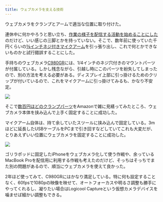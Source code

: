 ```yaml
---
title: ウェブカメラを支える技術
---
```

ウェブカメラをクランプとアームで適当な位置に取り付けた。

連休中に何かやろうと思い立ち、[作業の様子を配信する活動を始めることにした](https://www.youtube.com/channel/UC5s-KpSDGzxWPWNv94PnJHw)のだけど、いい感じの三脚とかを持っていない。そこで、数年前に使っていた千円くらいの[⅝インチネジ付きマイクアーム](https://www.amazon.co.jp/dp/B074T9CT1R)を引っ張り出し、これで何とかできないものかと試行錯誤することにした。

手持ちのウェブカメラ[C980GR](https://www.amazon.co.jp/dp/B086R71LGW)には、1/4インチのネジ穴付きのマウントパーツが付属している。しかし残念ながら、引越し時にこのパーツを紛失してしまったので、別の方法を考える必要がある。ディスプレイ上部に引っ掛けるためのクリップが付いているので、これをマイクアームに引っ掛けてみるも、かなり不安定。

![](https://lh3.googleusercontent.com/docs/ADP-6oHSNDUGojOIXlr6DvQcgnae27jg08RWYfBTxMjPqYVg2jTBeehNM9qBx3c7hgdcFnL6CNI_VzcWhi6C8rnGIkIQrhCWAeBduFxEsKwd0kxOZRb7DYLV4D92-3pCv5WLGDawR3XNZ89jPHxl7RSxqSnoW-owbLqB04fGzaVU6Jlu77E2SuF3owCPHhmA2hbMzkgfAw-z9A5YcW_KKBqNw-y8zaXJNRfbGL6pOmotbVuRZcAJrFuT9AAiDn8-isSEXvduB78dwzvRrhZli_k9HPa8MmjSdciByhH8blja18GKrqivJAo7qv50fmH6dIzAQFV7m7mzOCkA0zl27HjiEBXElnAPp1UuRERDi7wYifckp17uLZNtCjeJohvwM5pZqBHYfs7Eb1DTkEgPg4KuKvesGbBE4rSITMOCGgg3cQOom6wT8ys27_uU2xUVOy2cdFigZhcgIF91qNVnM1p2mw6WYHfdZIjq4j-BM-vBl_Lz7yebiTMC4pIOQNTKzKUN9IxcyGD-fkBoRiPhzzpp4YEkwsIM2kEX2vBdWGfFYFciSxkjslRjJb9FBHTT3orfvv5oF_aBFlbSho2lVysCWuREE2LcPW0GVNWdDyaLjXk9eGEqTITZA8_wXNf0mcxfubKluqEMHRv9tqBoX9wr26NwF9C6AY40_IP_zn9hXpYn6Tw20u9Az85Cx--QLRcNMoI14YRy1TYTR5_LooKv3W5MUcmPon-p1dvoWn7WLkQcpdZLL-t5FZ1hWMOr3Sy6tI-X7E6K1_mgb4yvUF2mMp8B4HncpQnWMw1v2V7el4gChqNq63ose1QMBhgsOdYOqxDZgt_zrq8UPqZqMdD0sfKdT07uOnlqKfBZULLI94Lxw8TSn_kptNwyIblF-Bpj0RpozQd0WfH6PWxnzzi7uybDytyUlK-BJN3BZk4grtbr0xRI6ukdHpU92vNcR5lvpS1XG1JVcgXv-OzJ8PZTJ2kUtODT4vg5xkQmWJy1DU7_Cr2H6bpSlAS_oiP6v1MDbu-YZdmDIs2IBJuqjFk6rR-_EqenR1Y2vhsg6i8vo2NENty8d01_Ifhn8Wn9IO1u69d0h0pRgigk3Cv9Dbs-1mVhF-Cn3JUYKS0W4Oi6djc520zB7wZz-tUad-Toyttx2oCkVZNTd9P572IVs0GGvSepbfk7NWn55jW7q1wUrrzuk0VUQCDgjNu6_99QFHyoxXYJtA9lCwUmQ60bQDbx8gma9bwx16EkA5hJWMNq2aho5JbD)

そこで[数百円ほどのクランプパーツ](https://www.amazon.co.jp/dp/B0832PFWCV)をAmazonで雑に見繕ってみたところ、ウェブカメラ本体を挟み込んで上手く固定することに成功した。

マイクアーム自体は、持て余していたスツールに挟み込んで固定している。3mほどに延長したUSBケーブルをPCまで引き回すなどしていてこれも大変だが、とりあえずいい位置にウェブカメラを固定することに成功した。

![](https://lh3.googleusercontent.com/docs/ADP-6oHvDG3r70GK-FSxWAh4jAx1hNVmCGHvOBd8dfL_l3uKBfRGytLiioh36g0x3g0hSR0ivfu97hSNHPFSSueflkMD1rFtpc93BaHlACtiTPdr0KyixXgN2b5jUD-zr8R3giZQjVsmSgTf3JhoXQ5qdUFOH1qa3SXJxIkZ1HwnnnRk5GZsMUxv05tZoy8nCNaxP_hVMLinKJdJk5FymMerUhjaIpHL8Kcsd8JCSYRu5rAg-RxyGwNenPZo_vTPKvpbOSjR1IRfptvty9aAvrJqoKI5_rNe070CtJkous8M5_ifI6aNe3YIMvdFa2HQUNG7x2LM0bLP2dKFVXzVyPQQl9STvKxnbcp5a9O7EKaUngOCM5x-lfmnD7GlQhPTqWRlmE5q-DiZLm-47gOR5vZXelS8up807-7d8T0tJV1yqitB43XkOtklobma4ff_jEp0lb4f4JlqXqK_-tekSMaGvk9J3FJu6mwg-HF-tVJ1pUtuF03M4sLT1D-8Kl98KXtQGuXg1ApL4wFG_GX7pAjqd1xXYk_e1ak2wg_AXGMVjMOAaWygvRvUJu4knOtv-tFEUwM01HuQaT1KcFcsMhL9gp6JnjPUW55jK3bI3ZeXG3SedUQzlcUVgAkl3wQNMtqdhpLV_XjXAs7Fd2oBoHuXq9c6t0XZWs2glDee7d-YIdbJavFY_b_ZCc21H9RwW7s2-wmZnymCu3lfoww9Y8bm-vnVTcDGCw3c4Op_U9rrLy0Z4ITFQ_ycbbbno3KLnhs2nLkkbWQFcFXHuHWPhMJGSZUP2WZJgu8JSKTtrkpo7WUW016cN6DYi707q7ZXkVBE3R4McUoziYJK3wP0NxoRL6zmtRhf7_o_iEV2k1ZrQ7Fb0Qz0NQrxVz7QwvNnYutajzveeZnQvrkrcDmO_zk1ooSxephD22zj2iC1pl0g-MUPs7Eb515Olt7ZVpaQ6EfwGj8K5svF7zrnsV3ffkBLOrMf3cFslmaSYS0PrGBc94hqQ70e_8UTMNXVZswuPdZX3ToRoGU2l4pZ17byFvfxMMFtnAI6CPsNUM2uveDlUL9vJn96XIFCv4y6aG7a7J3qAflJJsgX6Ot4wZ1eAP4XL1Wo4NTZNqIGBFKaPLMXOJQaMHEoKWzL5Fn8wT-AB_rEdA3A-IxnVBcCvIDtP10Yi70kdUVFIwuqeM2hg_J7P1pzARX7Lut4wITof0Wk61WwOZ7BhfKvg5XCEMBiz107ywuzSrespYu0Y62yETMcRLbh8i4w)

ゴリラポッドに固定したiPhoneをウェブカメラ化して使う作戦や、余っているMacBook Proを配信用に利用する作戦も考えたのだけど、そっちはそっちでまた別の問題があるので、順当にウェブカメラを使えて良かった。

2年ほど使ってみて、C980GRにはかなり満足している。特に何も設定することなく、60fpsで1080pの映像を映せて、オートフォーカスや明るさ調整も勝手にやってくれるし、凝りたい場合はLogicool Captureという仮想カメラデバイスを噛ませば細かい調整もできる。
